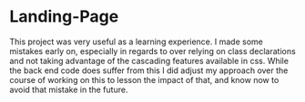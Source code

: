 # Landing-Page

This project was very useful as a learning experience. I made some mistakes early on, especially in regards to over relying on class declarations and not taking advantage of the cascading features available in css. While the back end code does suffer from this I did adjust my approach over the course of working on this to lesson the impact of that, and know now to avoid that mistake in the future. 